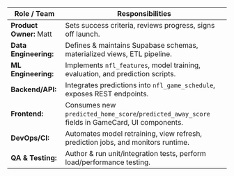 | Role / Team             | Responsibilities                                                                              |
| ----------------------- | --------------------------------------------------------------------------------------------- |
| **Product Owner:** Matt | Sets success criteria, reviews progress, signs off launch.                                    |
| **Data Engineering:**   | Defines & maintains Supabase schemas, materialized views, ETL pipeline.                       |
| **ML Engineering:**     | Implements `nfl_features`, model training, evaluation, and prediction scripts.                |
| **Backend/API:**        | Integrates predictions into `nfl_game_schedule`, exposes REST endpoints.                      |
| **Frontend:**           | Consumes new `predicted_home_score`/`predicted_away_score` fields in GameCard, UI components. |
| **DevOps/CI:**          | Automates model retraining, view refresh, prediction jobs, and monitors runtime.              |
| **QA & Testing:**       | Author & run unit/integration tests, perform load/performance testing.                        |
